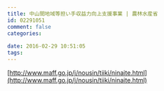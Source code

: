 ```yaml
---
title: 中山間地域等担い手収益力向上支援事業 | 農林水産省
id: 02291051
comment: false
categories:
   
date: 2016-02-29 10:51:05
tags:
---
```


[http://www.maff.go.jp/j/nousin/tiiki/ninaite.html](http://www.maff.go.jp/j/nousin/tiiki/ninaite.html)